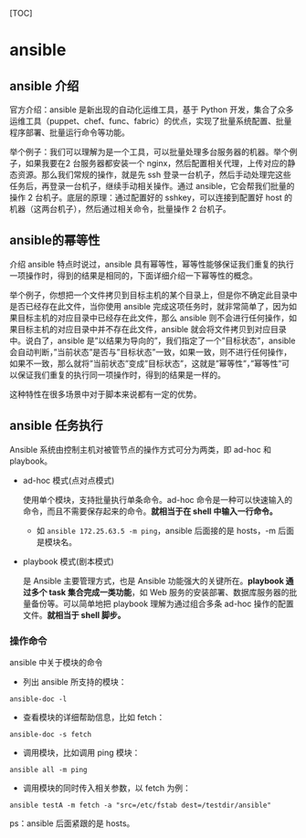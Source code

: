 [TOC]

# ansible

## ansible 介绍

官方介绍：ansible 是新出现的自动化运维工具，基于 Python 开发，集合了众多运维工具（puppet、chef、func、fabric）的优点，实现了批量系统配置、批量程序部署、批量运行命令等功能。

举个例子：我们可以理解为是一个工具，可以批量处理多台服务器的机器。举个例子，如果我要在2 台服务器都安装一个 nginx，然后配置相关代理，上传对应的静态资源。那么我们常规的操作，就是先 ssh 登录一台机子，然后手动处理完这些任务后，再登录一台机子，继续手动相关操作。通过 ansible，它会帮我们批量的操作 2 台机子。底层的原理：通过配置好的 sshkey，可以连接到配置好 host 的机器（这两台机子），然后通过相关命令，批量操作 2 台机子。

## ansible的幂等性

介绍 ansible 特点时说过，ansible 具有幂等性，幂等性能够保证我们重复的执行一项操作时，得到的结果是相同的，下面详细介绍一下幂等性的概念。

举个例子，你想把一个文件拷贝到目标主机的某个目录上，但是你不确定此目录中是否已经存在此文件，当你使用 ansible 完成这项任务时，就非常简单了，因为如果目标主机的对应目录中已经存在此文件，那么 ansible 则不会进行任何操作，如果目标主机的对应目录中并不存在此文件，ansible 就会将文件拷贝到对应目录中。说白了，ansible 是”以结果为导向的”，我们指定了一个”目标状态”，ansible 会自动判断，”当前状态”是否与”目标状态”一致，如果一致，则不进行任何操作，如果不一致，那么就将”当前状态”变成”目标状态”，这就是”幂等性”，”幂等性”可以保证我们重复的执行同一项操作时，得到的结果是一样的。

这种特性在很多场景中对于脚本来说都有一定的优势。

## ansible 任务执行

Ansible 系统由控制主机对被管节点的操作方式可分为两类，即 ad-hoc 和 playbook。

- ad-hoc 模式(点对点模式)

  使用单个模块，支持批量执行单条命令。ad-hoc 命令是一种可以快速输入的命令，而且不需要保存起来的命令。**就相当于在 shell 中输入一行命令。**

  - 如 `ansible 172.25.63.5 -m ping`，ansible 后面接的是 hosts，-m 后面是模块名。

- playbook 模式(剧本模式)

  是 Ansible 主要管理方式，也是 Ansible 功能强大的关键所在。**playbook 通过多个 task 集合完成一类功能**，如 Web 服务的安装部署、数据库服务器的批量备份等。可以简单地把 playbook 理解为通过组合多条 ad-hoc 操作的配置文件。**就相当于 shell 脚步。**

### 操作命令

ansible 中关于模块的命令

- 列出 ansible 所支持的模块：

`ansible-doc -l`

- 查看模块的详细帮助信息，比如 fetch：

`ansible-doc -s fetch`

- 调用模块，比如调用 ping 模块：

`ansible all -m ping`

- 调用模块的同时传入相关参数，以 fetch 为例：

`ansible testA -m fetch -a "src=/etc/fstab dest=/testdir/ansible"`

ps：ansible 后面紧跟的是 hosts。

